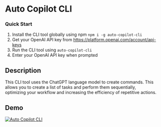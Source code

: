 # Auto Copilot CLI

### Quick Start

1. Install the CLI tool globally using npm ```npm i -g auto-copilot-cli```
2. Get your OpenAI API key from https://platform.openai.com/account/api-keys
3. Run the CLI tool using ```auto-copilot-cli```
4. Enter your OpenAI API key when prompted

## Description

This CLI tool uses the ChatGPT language model to create commands. This allows you to create a list of tasks and perform them sequentially, optimizing your workflow and increasing the efficiency of repetitive actions.

## Demo
[![Auto Copilot CLI](https://img.youtube.com/vi/IzBFVqWnllg/0.jpg)](https://www.youtube.com/watch?v=IzBFVqWnllg)
